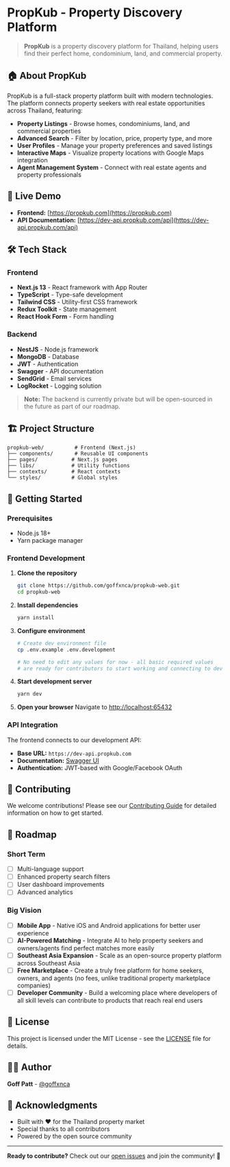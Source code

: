 # PropKub - Property Discovery Platform

> **PropKub** is a property discovery platform for Thailand, helping users find their perfect home, condominium, land, and commercial property.

## 🏠 About PropKub

PropKub is a full-stack property platform built with modern technologies. The platform connects property seekers with real estate opportunities across Thailand, featuring:

- **Property Listings** - Browse homes, condominiums, land, and commercial properties
- **Advanced Search** - Filter by location, price, property type, and more
- **User Profiles** - Manage your property preferences and saved listings
- **Interactive Maps** - Visualize property locations with Google Maps integration
- **Agent Management System** - Connect with real estate agents and property professionals

## 🚀 Live Demo

- **Frontend:** [https://propkub.com](https://propkub.com)
- **API Documentation:** [https://dev-api.propkub.com/api](https://dev-api.propkub.com/api)

## 🛠️ Tech Stack

### Frontend
- **Next.js 13** - React framework with App Router
- **TypeScript** - Type-safe development
- **Tailwind CSS** - Utility-first CSS framework
- **Redux Toolkit** - State management
- **React Hook Form** - Form handling

### Backend
- **NestJS** - Node.js framework
- **MongoDB** - Database
- **JWT** - Authentication
- **Swagger** - API documentation
- **SendGrid** - Email services
- **LogRocket** - Logging solution

> **Note:** The backend is currently private but will be open-sourced in the future as part of our roadmap.

## 🏗️ Project Structure

```
propkub-web/          # Frontend (Next.js)
├── components/       # Reusable UI components
├── pages/           # Next.js pages
├── libs/            # Utility functions
├── contexts/        # React contexts
└── styles/          # Global styles
```

## 🚀 Getting Started

### Prerequisites
- Node.js 18+ 
- Yarn package manager

### Frontend Development

1. **Clone the repository**
   ```bash
   git clone https://github.com/goffxnca/propkub-web.git
   cd propkub-web
   ```

2. **Install dependencies**
   ```bash
   yarn install
   ```

3. **Configure environment**
   ```bash
   # Create dev environment file
   cp .env.example .env.development
   
   # No need to edit any values for now - all basic required values 
   # are ready for contributors to start working and connecting to dev API
   ```

4. **Start development server**
   ```bash
   yarn dev
   ```

5. **Open your browser**
   Navigate to [http://localhost:65432](http://localhost:65432)

### API Integration

The frontend connects to our development API:
- **Base URL:** `https://dev-api.propkub.com`
- **Documentation:** [Swagger UI](https://dev-api.propkub.com/api)
- **Authentication:** JWT-based with Google/Facebook OAuth

## 🤝 Contributing

We welcome contributions! Please see our [Contributing Guide](CONTRIBUTING.md) for detailed information on how to get started.

## 🎯 Roadmap

### Short Term
- [ ] Multi-language support
- [ ] Enhanced property search filters
- [ ] User dashboard improvements
- [ ] Advanced analytics

### Big Vision
- [ ] **Mobile App** - Native iOS and Android applications for better user experience
- [ ] **AI-Powered Matching** - Integrate AI to help property seekers and owners/agents find perfect matches more easily
- [ ] **Southeast Asia Expansion** - Scale as an open-source property platform across Southeast Asia
- [ ] **Free Marketplace** - Create a truly free platform for home seekers, owners, and agents (no fees, unlike traditional property marketplace companies)
- [ ] **Developer Community** - Build a welcoming place where developers of all skill levels can contribute to products that reach real end users

## 📄 License

This project is licensed under the MIT License - see the [LICENSE](LICENSE) file for details.

## 👨‍💻 Author

**Goff Patt** - [@goffxnca](https://github.com/goffxnca)

## 🙏 Acknowledgments

- Built with ❤️ for the Thailand property market
- Special thanks to all contributors
- Powered by the open source community

---

**Ready to contribute?** Check out our [open issues](https://github.com/goffxnca/propkub-web/issues) and join the community! 🚀